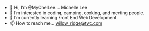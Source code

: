 - 👋 Hi, I’m @MyChelLee.... Michelle Lee
- 👀 I’m interested in coding, camping, cooking, and meeting people.
- 🌱 I’m currently learning Front End Web Development.
- 📫 How to reach me... willow_ridge@twc.com

<!---
MyChelLee/MyChelLee is a ✨ special ✨ repository because its `README.md` (this file) appears on your GitHub profile.
You can click the Preview link to take a look at your changes.
--->
